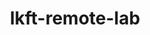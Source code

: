 ---
parent_project: lkft
permalink: /engineering/projects/lkft/lkft-remote-lab/
project_link_name: lkft-remote-lab
project_stats: 'true'
project_url: https://github.com/Linaro/lkft-remote-lab
title: lkft-remote-lab
---
